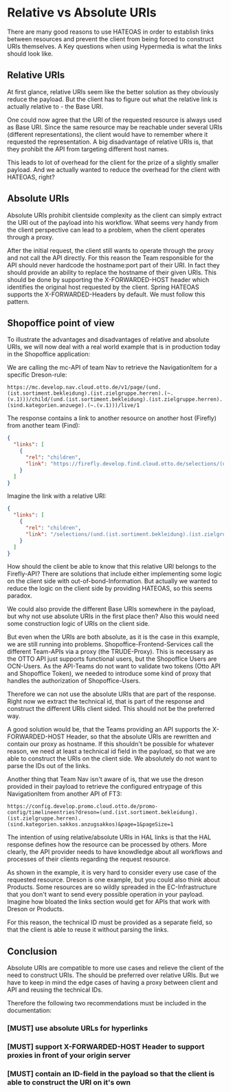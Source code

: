 # Relative vs Absolute URIs
There are many good reasons to use HATEOAS in order to establish links between resources and prevent the client from being forced to construct URIs themselves. A Key questions when using Hypermedia is what the links should look like.

## Relative URIs
At first glance, relative URIs seem like the better solution as they obviously reduce the payload. But the client has to figure out what the relative link is actually relative to - the Base URI.
 
One could now agree that the URI of the requested resource is always used as Base URI. Since the same resource may be reachable under several URIs (different representations), the client would have to remember where it requested the representation.  A big disadvantage of relative URIs is, that they prohibit the API from targeting different host names.
 
 This leads to lot of overhead for the client for the prize of a slightly smaller payload. And we actually wanted to reduce the overhead for the client with HATEOAS, right?

## Absolute URIs
Absolute URIs prohibit clientside complexity as the client can simply extract the URI out of the payload into his workflow. What seems very handy from the client perspective can lead to a problem, when the client operates through a proxy. 

After the initial request, the client still wants to operate through the proxy and not call the API directly. For this reason the Team responsible for the API should never hardcode the hostname:port part of their URI. In fact they should provide an ability to replace the hostname of their given URIs. This should be done by supporting the X-FORWARDED-HOST header which identifies the original host requested by the client. Spring HATEOAS supports the X-FORWARDED-Headers by default. We must follow this pattern.

## Shopoffice point of view
To illustrate the advantages and disadvantages of relative and absolute URIs, we will now deal with a real world example that is in production today in the Shopoffice application:

We are calling the mc-API of team Nav to retrieve the NavigationItem for a specific Dreson-rule:

`https://mc.develop.nav.cloud.otto.de/v1/page/(und.(ist.sortiment.bekleidung).(ist.zielgruppe.herren).(~.(v.1)))/child/(und.(ist.sortiment.bekleidung).(ist.zielgruppe.herren).(sind.kategorien.anzuege).(~.(v.1)))/live/1`

The response contains a link to another resource on another host (Firefly) from another team (Find):
```json 
{
  "links": [
    {
      "rel": "children",
      "link": "https://firefly.develop.find.cloud.otto.de/selections/(und.(ist.sortiment.bekleidung).(ist.zielgruppe.herren).(sind.kategorien.sakkos.anzugsakkos).(~.(v.1)))/dynamic-paths/"
    }
  ]
}
```

Imagine the link with a relative URI:

```json 
{
  "links": [
    {
      "rel": "children",
      "link": "/selections/(und.(ist.sortiment.bekleidung).(ist.zielgruppe.herren).(sind.kategorien.sakkos.anzugsakkos).(~.(v.1)))/dynamic-paths/"
    }
  ]
}
```

How should the client be able to know that this relative URI belongs to the Firefly-API? There are solutions that include either implementing some logic on the client side with out-of-bond-Information. But actually we wanted to reduce the logic on the client side by providing HATEOAS, so this seems paradox.

We could also provide the different Base URIs somewhere in the payload, but why not use absolute URIs in the first place then? Also this would need some construction logic of URIs on the client side.

But even when the URIs are both absolute, as it is the case in this example, we are still running into problems. Shopoffice-Frontend-Services call the different Team-APIs via a proxy (the TRUDE-Proxy). This is necessary as the OTTO API just supports functional users, but the Shopoffice Users are OCN-Users. As the API-Teams do not want to validate two tokens (Otto API and Shopoffice Token), we needed to introduce some kind of proxy that handles the authorization of Shopoffice-Users. 

Therefore we can not use the absolute URIs that are part of the response. Right now we extract the technical id, that is part of the response and construct the different URIs client sided. This should not be the preferred way.
 
A good solution would be, that the Teams providing an API supports the X-FORWARDED-HOST Header, so that the absolute URIs are rewritten and contain our proxy as hostname. If this shouldn't be possible for whatever reason, we need at least a technical id field in the payload, so that we are able to construct the URIs on the client side. We absolutely do not want to parse the IDs out of the links.

Another thing that Team Nav isn't aware of is, that we use the dreson provided in their payload to retrieve the configured entrypage of this NavigationItem from another API of FT3:

`https://config.develop.promo.cloud.otto.de/promo-config/timelineentries?dreson=(und.(ist.sortiment.bekleidung).(ist.zielgruppe.herren).(sind.kategorien.sakkos.anzugsakkos)&page=1&pageSize=1`

The intention of using relative/absolute URIs in HAL links is that the HAL response defines how the resource can be processed by others. More clearly, the API provider needs to have knowdledge about all workflows and processes of their clients regarding the request resource.

As shown in the example, it is very hard to consider every use case of the requested resource. Dreson is one example, but you could also think about Products. Some resources are so wildly spreaded in the EC-Infrastructure that you don't want to send every possible operation in your payload. Imagine how bloated the links section would get for APIs that work with Dreson or Products.

For this reason, the technical ID must be provided as a separate field, so that the client is able to reuse it without parsing the links. 

## Conclusion
Absolute URIs are compatible to more use cases and relieve the client of the need to construct URIs. The should be preferred over relative URIs. But we have to keep in mind the edge cases of having a proxy between client and API and reusing the technical IDs.


Therefore the following two recommendations must be included in the documentation:

### **[MUST]** use absolute URLs for hyperlinks
### **[MUST]** support X-FORWARDED-HOST Header to support proxies in front of your origin server
### **[MUST]** contain an ID-field in the payload so that the client is able to construct the URI on it's own
